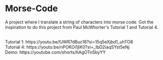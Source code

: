 # Morse-Code
A project where I translate a string of characters into morse code. Got the inspiration to do this project from Paul McWhorter's Tutorial 1 and Tutorial 4.

<br/>
Tutorial 1: https://youtu.be/fJWR7dBuc18?si=15q5eXjbd1_uhTO8
<br/>
Tutorial 4: https://youtu.be/nPOKOi1jIK0?si=_IbD2iaqSYst5eNj
<br/>
Demo: https://youtube.com/shorts/hAgOTnSbyYY
